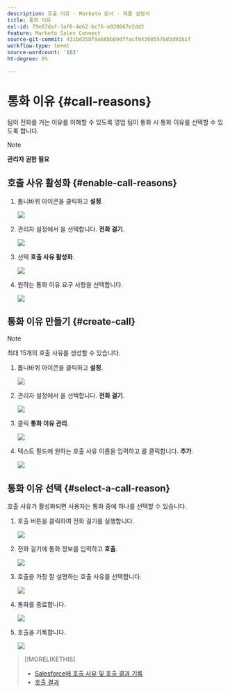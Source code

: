 ```yaml
---
description: 호출 이유 - Marketo 문서 - 제품 설명서
title: 통화 이유
exl-id: 79e87daf-3af6-4e62-bc76-a920867e2dd2
feature: Marketo Sales Connect
source-git-commit: 431bd258f9a68bbb9df7acf043085578d3d91b1f
workflow-type: tm+mt
source-wordcount: '163'
ht-degree: 0%

---
```


# 통화 이유 {#call-reasons}

팀이 전화를 거는 이유를 이해할 수 있도록 영업 팀이 통화 시 통화 이유를 선택할 수 있도록 합니다.

>[!NOTE]
>
>**관리자 권한 필요**

## 호출 사유 활성화 {#enable-call-reasons}

1. 톱니바퀴 아이콘을 클릭하고 **설정**.

   ![](assets/call-reasons-1.png)

1. 관리자 설정에서 을 선택합니다. **전화 걸기**.

   ![](assets/call-reasons-2.png)

1. 선택 **호출 사유 활성화**.

   ![](assets/call-reasons-3.png)

1. 원하는 통화 이유 요구 사항을 선택합니다.

   ![](assets/call-reasons-4.png)

## 통화 이유 만들기 {#create-call}

>[!NOTE]
>
>최대 15개의 호출 사유를 생성할 수 있습니다.

1. 톱니바퀴 아이콘을 클릭하고 **설정**.

   ![](assets/call-reasons-5.png)

1. 관리자 설정에서 을 선택합니다. **전화 걸기**.

   ![](assets/call-reasons-6.png)

1. 클릭 **통화 이유 관리**.

   ![](assets/call-reasons-7.png)

1. 텍스트 필드에 원하는 호출 사유 이름을 입력하고 를 클릭합니다. **추가**.

   ![](assets/call-reasons-8.png)

## 통화 이유 선택 {#select-a-call-reason}

호출 사유가 활성화되면 사용자는 통화 중에 하나를 선택할 수 있습니다.

1. 호출 버튼을 클릭하여 전화 걸기를 실행합니다.

   ![](assets/call-reasons-9.png)

1. 전화 걸기에 통화 정보를 입력하고 **호출**.

   ![](assets/call-reasons-10.png)

1. 호출을 가장 잘 설명하는 호출 사유를 선택합니다.

   ![](assets/call-reasons-11.png)

1. 통화를 종료합니다.

   ![](assets/call-reasons-12.png)

1. 호출을 기록합니다.

   ![](assets/call-reasons-13.png)

>[!MORELIKETHIS]
>
>* [Salesforce에 호출 사유 및 호출 결과 기록](/help/marketo/product-docs/marketo-sales-connect/phone/log-call-reasons-and-call-outcomes-to-salesforce.md)
>* [호출 결과](/help/marketo/product-docs/marketo-sales-connect/phone/call-outcomes.md)
